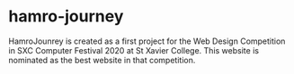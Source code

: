 # hamro-journey
HamroJounrey is created as a first project for the Web Design Competition in SXC Computer Festival 2020 at St Xavier College. This website is nominated as the best website in that competition.
